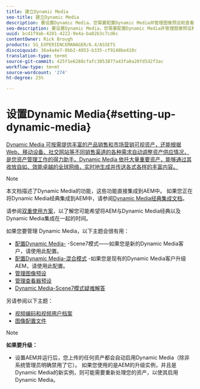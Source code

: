 ```yaml
---
title: 建立Dynamic Media
seo-title: 建立Dynamic Media
description: 要设置Dynamic Media，您需要配置Dynamic Media并管理图像预设和查看器预设
seo-description: 要设置Dynamic Media，您需要配置Dynamic Media并管理图像预设和查看器预设
uuid: bcd1f9ab-4201-4222-9e4a-ba82b3c7cd6c
contentOwner: Rick Brough
products: SG_EXPERIENCEMANAGER/6.4/ASSETS
discoiquuid: 36a4a4e7-8bb2-4853-b335-cf9148be410c
translation-type: tm+mt
source-git-commit: 425f1e6288cfafc3053877a43fa0a20fd5d2f3ac
workflow-type: tm+mt
source-wordcount: '274'
ht-degree: 25%

---
```



# 设置Dynamic Media{#setting-up-dynamic-media}

[Dynamic Media 可按需提供丰富的产品销售和市场营销可视资产，还能根据 Web、移动设备、社交网站等不同销售渠道的各种需求自动调整资产供应情况，是您资产管理工作的得力助手。Dynamic Media 依托大量重要资产，能够通过其收放自如、效能卓越的全球网络，实时地生成并传送各式各样的丰富内容。](https://www.adobe.com/solutions/web-experience-management/dynamic-media.html)

>[!NOTE]
>
>本文档描述了Dynamic Media的功能，这些功能直接集成到AEM中。 如果您正在将Dynamic Media经典集成到AEM中，请参阅[Dynamic Media经典集成文档](/help/sites-administering/scene7.md)。
>
>请参阅[双重使用方案](/help/sites-administering/scene7.md#dual-use-scenario)，以了解您可能希望将AEM与Dynamic Media经典以及Dynamic Media集成在一起的时间。

如果您要管理 Dynamic Media，以下主题会很有用：

* [配置Dynamic Media-](config-dms7.md) -Scene7模式——如果您是新的Dynamic Media客户，请使用此配置。
* [配置Dynamic Media-混合模式](config-dynamic.md) -如果您是现有的Dynamic Media客户升级AEM，请使用此配置。
* [管理图像预设](managing-image-presets.md)
* [管理查看器预设](managing-viewer-presets.md)
* [Dynamic Media-Scene7模式疑难解答](troubleshoot-dms7.md)

另请参阅以下主题：

* [视频编码和视频用户档案](video-profiles.md)
* [图像配置文件](image-profiles.md)

>[!NOTE]
>
>**如果要升级：**
>
>* 设置AEM并运行后，您上传的任何资产都会自动启用Dynamic Media（除非系统管理员明确禁用了它）。 如果您使用的是AEM的升级实例，并且是Dynamic Media的新实例，则可能需要重新处理您的资产，以使其启用Dynamic Media。